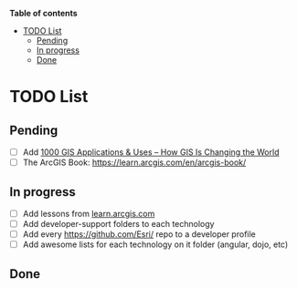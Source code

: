 <!-- START doctoc generated TOC please keep comment here to allow auto update -->
<!-- DON'T EDIT THIS SECTION, INSTEAD RE-RUN doctoc TO UPDATE -->
**Table of contents**

- [TODO List](#todo-list)
  - [Pending](#pending)
  - [In progress](#in-progress)
  - [Done](#done)

<!-- END doctoc generated TOC please keep comment here to allow auto update -->

# TODO List

## Pending
* [ ] Add [1000 GIS Applications & Uses – How GIS Is Changing the World](http://gisgeography.com/gis-applications-uses/)
* [ ] The ArcGIS Book: https://learn.arcgis.com/en/arcgis-book/

## In progress
* [ ] Add lessons from [learn.arcgis.com](http://learn.arcgis.com/en/)
* [ ] Add developer-support folders to each technology
* [ ] Add every https://github.com/Esri/ repo to a developer profile
* [ ] Add awesome lists for each technology on it folder (angular, dojo, etc)

## Done

